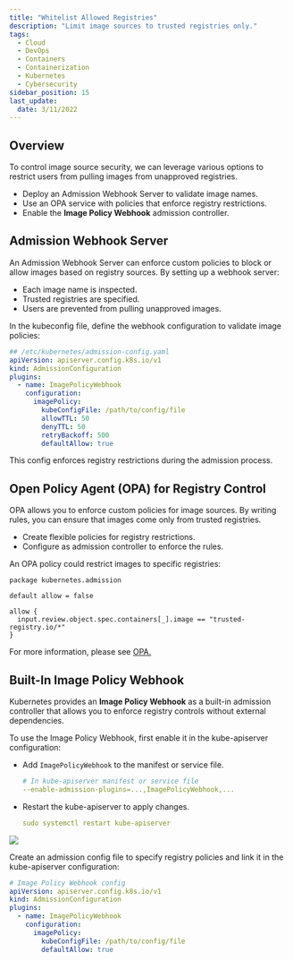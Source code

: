 ```yaml
---
title: "Whitelist Allowed Registries"
description: "Limit image sources to trusted registries only."
tags:
  - Cloud
  - DevOps
  - Containers
  - Containerization
  - Kubernetes
  - Cybersecurity
sidebar_position: 15
last_update:
  date: 3/11/2022
---
```



## Overview

To control image source security, we can leverage various options to restrict users from pulling images from unapproved registries.

- Deploy an Admission Webhook Server to validate image names.
- Use an OPA service with policies that enforce registry restrictions.
- Enable the **Image Policy Webhook** admission controller.


## Admission Webhook Server

An Admission Webhook Server can enforce custom policies to block or allow images based on registry sources. By setting up a webhook server:

- Each image name is inspected.
- Trusted registries are specified.
- Users are prevented from pulling unapproved images.

In the kubeconfig file, define the webhook configuration to validate image policies:

```yaml
## /etc/kubernetes/admission-config.yaml
apiVersion: apiserver.config.k8s.io/v1
kind: AdmissionConfiguration
plugins:
  - name: ImagePolicyWebhook
    configuration:
      imagePolicy:
        kubeConfigFile: /path/to/config/file
        allowTTL: 50
        denyTTL: 50
        retryBackoff: 500
        defaultAllow: true
```

This config enforces registry restrictions during the admission process.


## Open Policy Agent (OPA) for Registry Control

OPA allows you to enforce custom policies for image sources. By writing rules, you can ensure that images come only from trusted registries.

- Create flexible policies for registry restrictions.
- Configure as admission controller to enforce the rules.

An OPA policy could restrict images to specific registries:

```rego
package kubernetes.admission

default allow = false

allow {
  input.review.object.spec.containers[_].image == "trusted-registry.io/*"
}
```

For more information, please see [OPA.](/docs/015-Containerization/033-Microservice-Vulnerabilities/040-Open-Policy-Agent.md)

## Built-In Image Policy Webhook

Kubernetes provides an **Image Policy Webhook** as a built-in admission controller that allows you to enforce registry controls without external dependencies.

To use the Image Policy Webhook, first enable it in the kube-apiserver configuration:

- Add `ImagePolicyWebhook` to the manifest or service file.

    ```yaml
    # In kube-apiserver manifest or service file
    --enable-admission-plugins=...,ImagePolicyWebhook,...
    ```

- Restart the kube-apiserver to apply changes.

    ```yaml
    sudo systemctl restart kube-apiserver
    ```

<div class='img-center'>

![](/img/docs/configure-admission-controller-on-kube-apiserver-yaml-manifest-and-service-unit-file.png)

</div>

Create an admission config file to specify registry policies and link it in the kube-apiserver configuration:

```yaml
# Image Policy Webhook config
apiVersion: apiserver.config.k8s.io/v1
kind: AdmissionConfiguration
plugins:
  - name: ImagePolicyWebhook
    configuration:
      imagePolicy:
        kubeConfigFile: /path/to/config/file
        defaultAllow: true
```